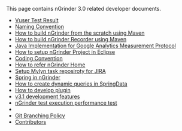 This page contains nGrinder 3.0 related developer documents.

- [Vuser Test Result](vuser-test-result)
- [Naming Convention](naming-convention)
- [How to build nGrinder from the scratch using Maven](how-to-build-ngrinder-from-the-scratch-using-maven)
- [How to build nGrinder Recorder using Maven](how-to-build-ngrinder-recorder-using-maven)
- [Java Implementation for Google Analytics Measurement Protocol](java-implementation-for-google-analytics-measurement-protocol)
- [How to setup nGrinder Project in Eclipse](how-to-setup-ngrinder-project-in-eclipse)
- [Coding Convention](coding-convention)
- [How to refer nGrinder Home](how-to-refer-ngrinder-home)
- [Setup Mylyn task reposiroty for JIRA](setup-mylyn-task-reposiroty-for-jira)
- [Spring in nGrinder](spring-in-ngrinder)
- [How to create dynamic queries in SpringData](how-to-create-dynamic-queries-in-springdata)
- [How to develop plugin](how-to-develop-plugin)
- [v3.1 development features](v3-1-development-features)
- [nGrinder test execution performance test](ngrinder-test-execution-performance-test)
- [](git-branching-policy)
- [Git Branching Policy](ngrinder-git-branching-policy)
- [Contributors](contributors)